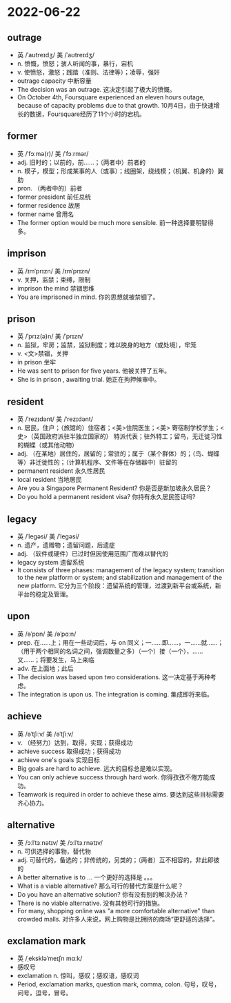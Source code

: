 # 2022-06-22

## outrage
- 英 /ˈaʊtreɪdʒ/ 美 /ˈaʊtreɪdʒ/
- n. 愤慨，愤怒；骇人听闻的事，暴行，宕机
- v. 使愤怒，激怒；践踏（准则、法律等）；凌辱，强奸
- outrage capacity 中断容量
- The decision was an outrage. 这决定引起了极大的愤慨。
- On October 4th, Foursquare experienced an eleven hours outage, because of capacity problems due to that growth. 10月4日，由于快速增长的数据，Foursquare经历了11个小时的宕机。

## former
- 英 /ˈfɔːmə(r)/ 美 /ˈfɔːrmər/
- adj. 旧时的；以前的，前……；（两者中）前者的
- n. 模子，模型；形成某事的人（或事）；线圈架，绕线模；（机翼、机身的）翼肋
- pron. （两者中的）前者
- former president 前任总统
- former residence 故居
- former name 曾用名
- The former option would be much more sensible. 前一种选择要明智得多。

## imprison
- 英 /ɪmˈprɪzn/ 美 /ɪmˈprɪzn/
- v. 关押，监禁；束缚，限制
- imprison the mind 禁锢思维
- You are imprisoned in mind. 你的思想就被禁锢了。

## prison
- 英 /ˈprɪz(ə)n/ 美 /ˈprɪzn/
- n. 监狱，牢房；监禁，监狱制度；难以脱身的地方（或处境），牢笼
- v. <文>禁锢，关押
- in prison 坐牢
- He was sent to prison for five years. 他被关押了五年。
- She is in prison , awaiting trial. 她正在拘押候审中。

## resident
- 英 /ˈrezɪdənt/ 美 /ˈrezɪdənt/
- n. 居民，住户；（旅馆的）住宿者；<美>住院医生；<美> 寄宿制学校学生；<史>（英国政府派驻半独立国家的） 特派代表；驻外特工；留鸟，无迁徙习性的蝴蝶（或其他动物）
- adj. （在某地）居住的，居留的；常驻的；属于（某个群体）的；（鸟、蝴蝶等）非迁徙性的；（计算机程序、文件等在存储器中）驻留的
- permanent resident 永久性居民
- local resident 当地居民
- Are you a Singapore Permanent Resident? 你是否是新加坡永久居民？
- Do you hold a permanent resident visa? 你持有永久居民签证吗?

## legacy
- 英 /ˈleɡəsi/ 美 /ˈleɡəsi/
- n. 遗产，遗赠物；遗留问题，后遗症
- adj. （软件或硬件）已过时但因使用范围广而难以替代的
- legacy system 遗留系统
- It consists of three phases: management of the legacy system; transition to the new platform or system; and stabilization and management of the new platform. 它分为三个阶段：遗留系统的管理，过渡到新平台或系统，新平台的稳定及管理。

## upon
- 英 /əˈpɒn/ 美 /əˈpɑːn/
- prep. 在……上；用在一些动词后，与 on 同义；一……即……，一……就……；（用于两个相同的名词之间，强调数量之多）（一个）接（一个），……又……；将要发生，马上来临
- adv. 在上面地；此后
- The decision was based upon two considerations. 这一决定基于两种考虑。
- The integration is upon us. The integration is coming. 集成即将来临。

## achieve
- 英 /əˈtʃiːv/ 美 /əˈtʃiːv/
- v. （经努力）达到，取得，实现；获得成功
- achieve success 取得成功；获得成功
- achieve one's goals 实现目标
- Big goals are hard to achieve. 远大的目标总是难以实现。
- You can only achieve success through hard work. 你得孜孜不倦方能成功。
- Teamwork is required in order to achieve these aims. 要达到这些目标需要齐心协力。

## alternative
- 英 /ɔːlˈtɜːnətɪv/ 美 /ɔːlˈtɜːrnətɪv/
- n. 可供选择的事物，替代物
- adj. 可替代的，备选的；非传统的，另类的；（两者）互不相容的，非此即彼的
- A better alternative is to ... 一个更好的选择是 。。。
- What is a viable alternative? 那么可行的替代方案是什么呢？
- Do you have an alternative solution? 你有没有别的解决办法？
- There is no viable alternative. 没有其他可行的措施。
- For many, shopping online was "a more comfortable alternative" than crowded malls. 对许多人来说，网上购物是比拥挤的商场“更舒适的选择”。

## exclamation mark
- 英 /ˌekskləˈmeɪʃn mɑːk/
- 感叹号
- exclamation n. 惊叫，感叹；感叹语，感叹词
- Period, exclamation marks, question mark, comma, colon.  句号，叹号，问号，逗号，冒号。
